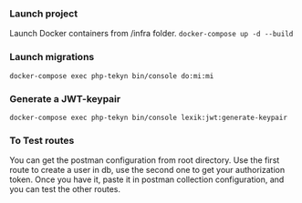### Launch project

Launch Docker containers from /infra folder.
`docker-compose up -d --build`

### Launch migrations

`docker-compose exec php-tekyn bin/console do:mi:mi`

### Generate a JWT-keypair

`docker-compose exec php-tekyn bin/console lexik:jwt:generate-keypair`

### To Test routes

You can get the postman configuration from root directory. Use the first route to create a user in db, use the second one to get your authorization token.
Once you have it, paste it in postman collection configuration, and you can test the other routes.
